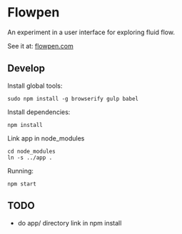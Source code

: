 
Flowpen
===

An experiment in a user interface for exploring fluid flow.

See it at: [flowpen.com](www.flowpen.com)

Develop
---

Install global tools:

	sudo npm install -g browserify gulp babel

Install dependencies:

	npm install

Link app in node_modules

	cd node_modules
	ln -s ../app .

Running:

	npm start

TODO
---

- do app/ directory link in npm install
